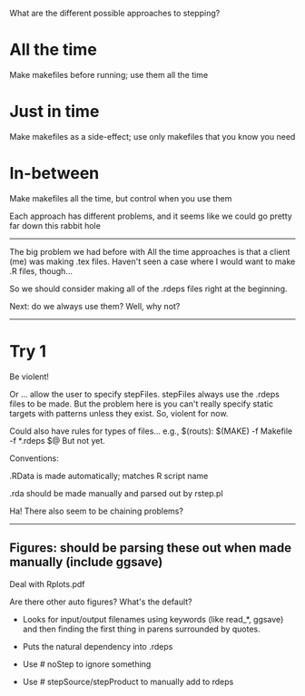 What are the different possible approaches to stepping?

All the time
============

Make makefiles before running; use them all the time

Just in time
============

Make makefiles as a side-effect; use only makefiles that you know you need

In-between
==========

Make makefiles all the time, but control when you use them

Each approach has different problems, and it seems like we could go pretty far down this rabbit hole

----------------------------------------------------------------------

The big problem we had before with All the time approaches is that a client (me) was making .tex files. Haven't seen a case where I would want to make .R files, though...

So we should consider making all of the .rdeps files right at the beginning.

Next: do we always use them? Well, why not?

----------------------------------------------------------------------

Try 1
=====

Be violent!

Or … allow the user to specify stepFiles. stepFiles always use the .rdeps files to be made. But the problem here is you can't really specify static targets with patterns unless they exist. So, violent for now.

Could also have rules for types of files...
e.g.,
$(routs):
	$(MAKE) -f Makefile -f *.rdeps $@
But not yet.

Conventions:

.RData is made automatically; matches R script name

.rda should be made manually and parsed out by rstep.pl

Ha! There also seem to be chaining problems?

----------------------------------------------------------------------

## Figures: should be parsing these out when made manually (include ggsave)

Deal with Rplots.pdf

Are there other auto figures? What's the default?

* Looks for input/output filenames using keywords (like read_*, ggsave) and then finding the first thing in parens surrounded by quotes.
* Puts the natural dependency into .rdeps

* Use <line> # noStep to ignore something
* Use # stepSource/stepProduct to manually add to rdeps
